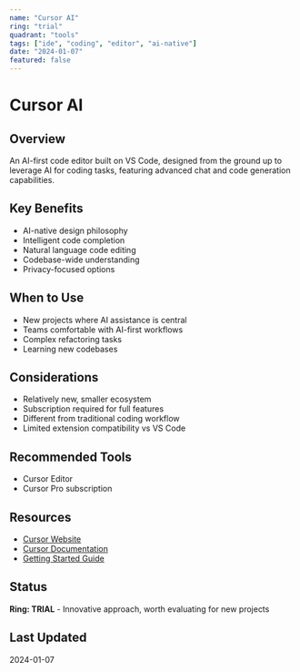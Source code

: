 ```yaml
---
name: "Cursor AI"
ring: "trial"
quadrant: "tools"
tags: ["ide", "coding", "editor", "ai-native"]
date: "2024-01-07"
featured: false
---
```


# Cursor AI

## Overview
An AI-first code editor built on VS Code, designed from the ground up to leverage AI for coding tasks, featuring advanced chat and code generation capabilities.

## Key Benefits
- AI-native design philosophy
- Intelligent code completion
- Natural language code editing
- Codebase-wide understanding
- Privacy-focused options

## When to Use
- New projects where AI assistance is central
- Teams comfortable with AI-first workflows
- Complex refactoring tasks
- Learning new codebases

## Considerations
- Relatively new, smaller ecosystem
- Subscription required for full features
- Different from traditional coding workflow
- Limited extension compatibility vs VS Code

## Recommended Tools
- Cursor Editor
- Cursor Pro subscription

## Resources
- [Cursor Website](https://cursor.sh/)
- [Cursor Documentation](https://docs.cursor.sh/)
- [Getting Started Guide](https://cursor.sh/blog/getting-started)

## Status
**Ring: TRIAL** - Innovative approach, worth evaluating for new projects

## Last Updated
2024-01-07

